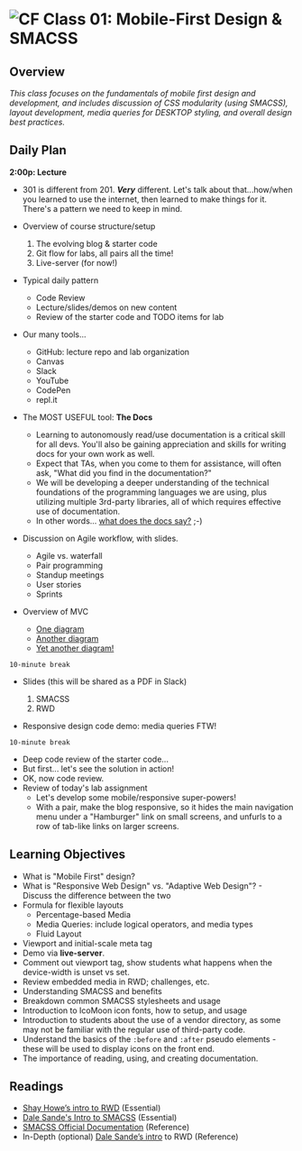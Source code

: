 ![CF](https://i.imgur.com/7v5ASc8.png)  Class 01: Mobile-First Design & SMACSS
=======
## Overview

*This class focuses on the fundamentals of mobile first design and development, and includes discussion of CSS modularity (using SMACSS), layout development, media queries for DESKTOP styling, and overall design best practices.*

## Daily Plan

**2:00p: Lecture**

- 301 is different from 201. ***Very*** different. Let's talk about that...how/when you learned to use the internet, then learned to make things for it. There's a pattern we need to keep in mind.

- Overview of course structure/setup
  1. The evolving blog & starter code
  3. Git flow for labs, all pairs all the time!
  4. Live-server (for now!)

- Typical daily pattern
  - Code Review
  - Lecture/slides/demos on new content
  - Review of the starter code and TODO items for lab

- Our many tools...
  - GitHub: lecture repo and lab organization
  - Canvas
  - Slack
  - YouTube
  - CodePen
  - repl.it

- The MOST USEFUL tool: **The Docs**
  - Learning to autonomously read/use documentation is a critical skill for all devs. You'll also be gaining appreciation and skills for writing docs for your own work as well.
  - Expect that TAs, when you come to them for assistance, will often ask, "What did you find in the documentation?"
  - We will be developing a deeper understanding of the technical foundations of the programming languages we are using, plus utilizing multiple 3rd-party libraries, all of which requires effective use of documentation.
  - In other words... [what does the docs say?](https://www.youtube.com/watch?v=jofNR_WkoCE) ;-)

- Discussion on Agile workflow, with slides.
  - Agile vs. waterfall
  - Pair programming
  - Standup meetings
  - User stories
  - Sprints

- Overview of MVC
	- [One diagram](https://upload.wikimedia.org/wikipedia/commons/thumb/a/a0/MVC-Process.svg/200px-MVC-Process.svg.png)
	-  [Another diagram](https://www.zkoss.org/_w/images/c/c1/MVC.png)
	-  [Yet another diagram!](https://basicsofwebdevelopment.files.wordpress.com/2015/01/mvc_role_diagram.png)

`10-minute break`

- Slides (this will be shared as a PDF in Slack)
  1. SMACSS
  2. RWD

- Responsive design code demo: media queries FTW!

`10-minute break`

- Deep code review of the starter code...
- But first... let's see the solution in action!
- OK, now code review.
- Review of today's lab assignment
	- Let's develop some mobile/responsive super-powers!
	- With a pair, make the blog responsive, so it hides the main navigation menu under a "Hamburger" link on small screens, and unfurls to a row of tab-like links on larger screens.

## Learning Objectives

* What is "Mobile First" design?
* What is "Responsive Web Design" vs. "Adaptive Web Design"? - Discuss the difference between the two
* Formula for flexible layouts
  * Percentage-based Media
  * Media Queries: include logical operators, and media types
  * Fluid Layout
* Viewport and initial-scale meta tag
* Demo via **live-server**.
* Comment out viewport tag, show students what happens when the device-width is unset vs set.
* Review embedded media in RWD; challenges, etc.
* Understanding SMACSS and benefits
* Breakdown common SMACSS stylesheets and usage
* Introduction to IcoMoon icon fonts, how to setup, and usage
* Introduction to students about the use of a vendor directory, as some may not be familiar with the  regular use of third-party code.
* Understand the basics of the `:before` and `:after` pseudo elements - these will be used to display icons on the front end.
* The importance of reading, using, and creating documentation.

## Readings

* [Shay Howe’s intro to RWD](http://learn.shayhowe.com/advanced-html-css/responsive-web-design/) (Essential)
* [Dale Sande's Intro to SMACSS](http://www.anotheruiguy.com/ux-design-dev/_book/smacss/README.html) (Essential)
* [SMACSS Official Documentation](https://smacss.com/) (Reference)
* In-Depth (optional) [Dale Sande’s intro](http://www.anotheruiguy.com/ux-design-dev/_book/rwd/README.html) to RWD (Reference)